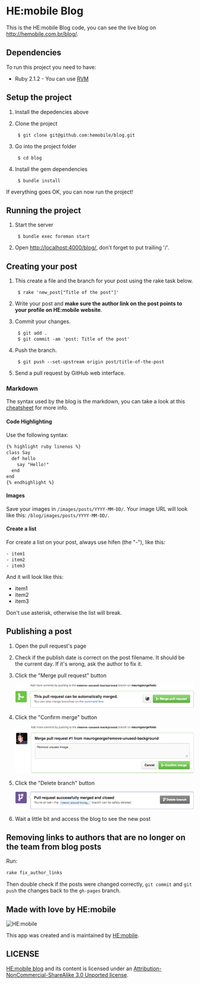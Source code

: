 # HE:mobile Blog

This is the HE:mobile Blog code, you can see the live blog on http://hemobile.com.br/blog/.

## Dependencies

To run this project you need to have:

* Ruby 2.1.2 - You can use [RVM](http://rvm.io)

## Setup the project

1. Install the depedencies above
2. Clone the project

        $ git clone git@github.com:hemobile/blog.git

3. Go into the project folder

        $ cd blog

4. Install the gem dependencies

        $ bundle install

If everything goes OK, you can now run the project!

## Running the project

1. Start the server

        $ bundle exec foreman start

2. Open [http://localhost:4000/blog/](http://localhost:4000/blog/), don't forget to put trailing '/'.

## Creating your post

1. This create a file and the branch for your post using the rake task below.

        $ rake 'new_post["Title of the post"]'

1. Write your post and **make sure the author link on the post points to your profile on HE:mobile website**.
1. Commit your changes.

        $ git add .
        $ git commit -am 'post: Title of the post'

1. Push the branch.

        $ git push --set-upstream origin post/title-of-the-post

1. Send a pull request by GitHub web interface.

### Markdown

The syntax used by the blog is the markdown, you can take a look at this [cheatsheet](http://markdown.chibi.io/) for more info.

#### Code Highlighting

Use the following syntax:

```
{% highlight ruby linenos %}
class Say
  def hello
    say "Hello!"
  end
end
{% endhighlight %}
```

#### Images

Save your images in `/images/posts/YYYY-MM-DD/`. Your image URL will look like this: `/blog/images/posts/YYYY-MM-DD/`.

#### Create a list

For create a list on your post, always use hifen (the "-"), like this:

```
- item1
- item2
- item3
```

And it will look like this:

- item1
- item2
- item3

Don't use asterisk, otherwise the list will break.

## Publishing a post

1. Open the pull request's page
1. Check if the publish date is correct on the post filename. It should be the current day. If it's wrong, ask the author to fix it.
1. Click the "Merge pull request" button

    ![Merge pull request](images/readme/merge-pull-request.png)

1. Click the "Confirm merge" button

    ![Confirm merge](images/readme/confirm-merge.png)

1. Click the "Delete branch" button

    ![Delete branch](images/readme/delete-branch.png)

1. Wait a little bit and access the blog to see the new post

## Removing links to authors that are no longer on the team from blog posts

Run:

```sh
rake fix_author_links
```

Then double check if the posts were changed correctly, `git commit` and `git push` the changes back to the `gh-pages` branch.

## Made with love by HE:mobile

![HE:mobile](http://hemobile.com.br/images/logo-hemobile.jpg)

This app was created and is maintained by [HE:mobile](https://github.com/hemobile).

## LICENSE

[HE:mobile blog](http://hemobile.com.br/blog/) and its content is licensed under an [Attribution-NonCommercial-ShareAlike 3.0 Unported license](http://creativecommons.org/licenses/by-nc-sa/3.0/legalcode).
